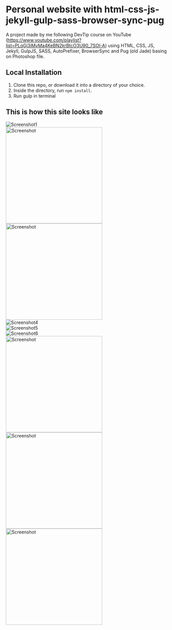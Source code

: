 Personal website with html-css-js-jekyll-gulp-sass-browser-sync-pug
=============================

A project made by me following DevTip course on YouTube (https://www.youtube.com/playlist?list=PLqGj3iMvMa4KeBN2krBtcO3U90_7SOl-A) using HTML, CSS, JS, Jekyll, GulpJS, SASS, AutoPrefixer, BrowserSync and Pug (old Jade) basing on Photoshop file.




## Local Installation

1. Clone this repo, or download it into a directory of your choice.
2. Inside the directory, run `npm install`.
3. Run gulp in terminal


## This is how this site looks like
![Screenshot1](/screenshots/1.png?raw=true "Screenshot1")
</br>
<img src="https://github.com/szymonhernik/Responsive_Personal_Website_Jekyll-Gulp-Sass-Browser-sync-Pug_DevTips/blob/master/screenshots/2.png" alt="Screenshot" width="300"/>
</br>
<img src="https://github.com/szymonhernik/Responsive_Personal_Website_Jekyll-Gulp-Sass-Browser-sync-Pug_DevTips/blob/master/screenshots/3.png" alt="Screenshot" width="300"/>
</br>
![Screenshot4](/screenshots/4.png?raw=true "Screenshot4")
</br>
![Screenshot5](/screenshots/5.png?raw=true "Screenshot5")
</br>
![Screenshot6](/screenshots/6.png?raw=true "Screenshot6")
</br>
<img src="https://github.com/szymonhernik/Responsive_Personal_Website_Jekyll-Gulp-Sass-Browser-sync-Pug_DevTips/blob/master/screenshots/7.png" alt="Screenshot" width="300"/>
</br>
<img src="https://github.com/szymonhernik/Responsive_Personal_Website_Jekyll-Gulp-Sass-Browser-sync-Pug_DevTips/blob/master/screenshots/8.png" alt="Screenshot" width="300"/>
</br>
<img src="https://github.com/szymonhernik/Responsive_Personal_Website_Jekyll-Gulp-Sass-Browser-sync-Pug_DevTips/blob/master/screenshots/9.png" alt="Screenshot" width="300"/>
</br>
